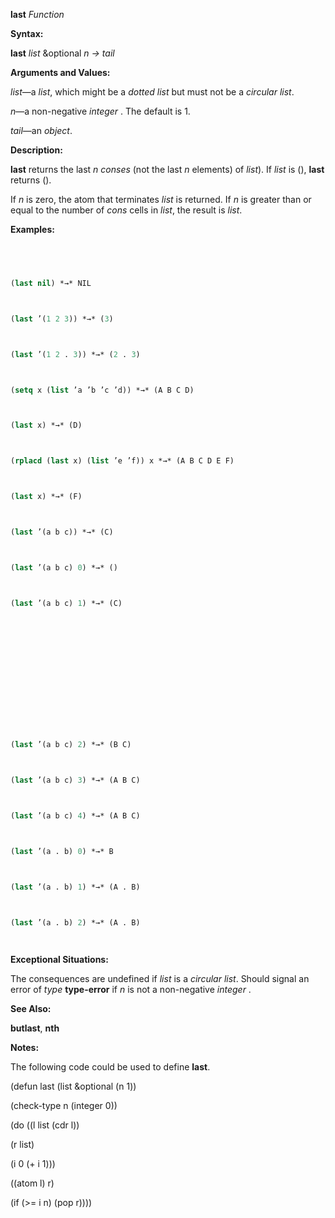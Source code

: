 **last** *Function* 



**Syntax:** 



**last** *list* &optional *n → tail* 



**Arguments and Values:** 



*list*—a *list*, which might be a *dotted list* but must not be a *circular list*. 



*n*—a non-negative *integer* . The default is 1. 



*tail*—an *object*. 



**Description:** 



**last** returns the last *n conses* (not the last *n* elements) of *list*). If *list* is (), **last** returns (). 



If *n* is zero, the atom that terminates *list* is returned. If *n* is greater than or equal to the number of *cons* cells in *list*, the result is *list*. 



**Examples:**
```lisp
 



(last nil) *→* NIL 



(last ’(1 2 3)) *→* (3) 



(last ’(1 2 . 3)) *→* (2 . 3) 



(setq x (list ’a ’b ’c ’d)) *→* (A B C D) 



(last x) *→* (D) 



(rplacd (last x) (list ’e ’f)) x *→* (A B C D E F) 



(last x) *→* (F) 



(last ’(a b c)) *→* (C) 



(last ’(a b c) 0) *→* () 



(last ’(a b c) 1) *→* (C) 







 



 



(last ’(a b c) 2) *→* (B C) 



(last ’(a b c) 3) *→* (A B C) 



(last ’(a b c) 4) *→* (A B C) 



(last ’(a . b) 0) *→* B 



(last ’(a . b) 1) *→* (A . B) 



(last ’(a . b) 2) *→* (A . B) 




```
**Exceptional Situations:** 



The consequences are undefined if *list* is a *circular list*. Should signal an error of *type* **type-error** if *n* is not a non-negative *integer* . 



**See Also:** 



**butlast**, **nth** 



**Notes:** 



The following code could be used to define **last**. 



(defun last (list &optional (n 1)) 



(check-type n (integer 0)) 



(do ((l list (cdr l)) 



(r list) 



(i 0 (+ i 1))) 



((atom l) r) 



(if (>= i n) (pop r)))) 



